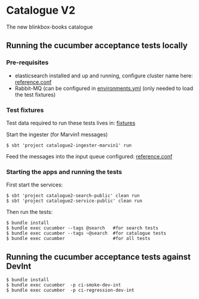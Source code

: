 # Catalogue V2

The new blinkbox-books catalogue

## Running the cucumber acceptance tests locally

### Pre-requisites
* elasticsearch installed and up and running, configure cluster name here: [reference.conf](common/src/main/resources/reference.conf)
* Rabbit-MQ (can be configured in [environments.yml](features/support/config/environments.yml) (only needed to load the test fixtures)

### Test fixtures
Test data required to run these tests lives in: [fixtures](features/support/fixtures/)

Start the ingester (for Marvin1 messages)
```
$ sbt 'project catalogue2-ingester-marvin1' run
```
Feed the messages into the input queue configured: [reference.conf](catalogue2-ingester-marvin1/src/main/resources/reference.conf)

### Starting the apps and running the tests
First start the services:
```
$ sbt 'project catalogue2-search-public' clean run
$ sbt 'project catalogue2-service-public' clean run
```

Then run the tests:
```
$ bundle install
$ bundle exec cucumber --tags @search   #for search tests
$ bundle exec cucumber --tags ~@search  #for catalogue tests
$ bundle exec cucumber                  #for all tests
```

## Running the cucumber acceptance tests against DevInt
```
$ bundle install
$ bundle exec cucumber  -p ci-smoke-dev-int
$ bundle exec cucumber  -p ci-regression-dev-int
```
